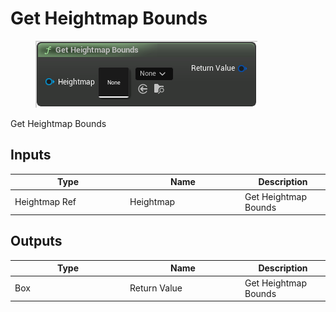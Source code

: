 # Get Heightmap Bounds

<div align="left" data-full-width="false">

<figure><img src="Get_Heightmap_Bounds.png" alt=""><figcaption></figcaption></figure>

</div>

Get Heightmap Bounds

## Inputs

<table>
<thead><tr><th width="170">Type</th><th width="170">Name</th><th>Description</th></tr></thead>
<tbody>
<tr><td>Heightmap Ref</td><td>Heightmap</td><td>Get Heightmap Bounds</td></tr>
</tbody>
</table>

## Outputs

<table>
<thead><tr><th width="170">Type</th><th width="170">Name</th><th>Description</th></tr></thead>
<tbody>
<tr><td>Box</td><td>Return Value</td><td>Get Heightmap Bounds</td></tr>
</tbody>
</table>